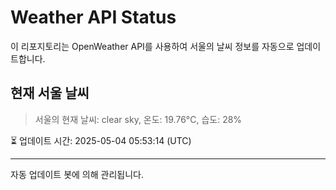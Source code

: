 
# Weather API Status

이 리포지토리는 OpenWeather API를 사용하여 서울의 날씨 정보를 자동으로 업데이트합니다.

## 현재 서울 날씨
> 서울의 현재 날씨: clear sky, 온도: 19.76°C, 습도: 28%

⏳ 업데이트 시간: 2025-05-04 05:53:14 (UTC)

---
자동 업데이트 봇에 의해 관리됩니다.
